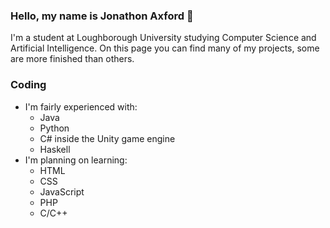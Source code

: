 ### Hello, my name is Jonathon Axford 👋

I'm a student at Loughborough University studying Computer Science and Artificial Intelligence.
On this page you can find many of my projects, some are more finished than others.

### Coding
- I'm fairly experienced with:
  - Java
  - Python
  - C# inside the Unity game engine
  - Haskell
- I'm planning on learning:
  - HTML
  - CSS
  - JavaScript
  - PHP
  - C/C++
 
<!--
**Jonathon-A/Jonathon-A** is a ✨ _special_ ✨ repository because its `README.md` (this file) appears on your GitHub profile.

Here are some ideas to get you started:

- 🔭 I’m currently working on ...
- 🌱 I’m currently learning ...
- 👯 I’m looking to collaborate on ...
- 🤔 I’m looking for help with ...
- 💬 Ask me about ...
- 📫 How to reach me: ...
- 😄 Pronouns: ...
- ⚡ Fun fact: ...
-->
